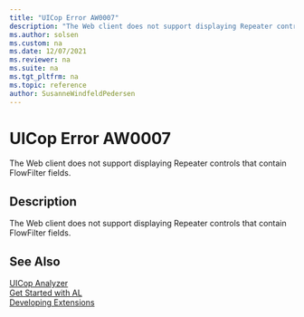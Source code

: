 ```yaml
---
title: "UICop Error AW0007"
description: "The Web client does not support displaying Repeater controls that contain FlowFilter fields."
ms.author: solsen
ms.custom: na
ms.date: 12/07/2021
ms.reviewer: na
ms.suite: na
ms.tgt_pltfrm: na
ms.topic: reference
author: SusanneWindfeldPedersen
---
```

[//]: # (START>DO_NOT_EDIT)
[//]: # (IMPORTANT:Do not edit any of the content between here and the END>DO_NOT_EDIT.)
[//]: # (Any modifications should be made in the .xml files in the ModernDev repo.)
# UICop Error AW0007
The Web client does not support displaying Repeater controls that contain FlowFilter fields.

## Description
The Web client does not support displaying Repeater controls that contain FlowFilter fields.

[//]: # (IMPORTANT: END>DO_NOT_EDIT)
## See Also  
[UICop Analyzer](uicop.md)  
[Get Started with AL](../devenv-get-started.md)  
[Developing Extensions](../devenv-dev-overview.md)  
